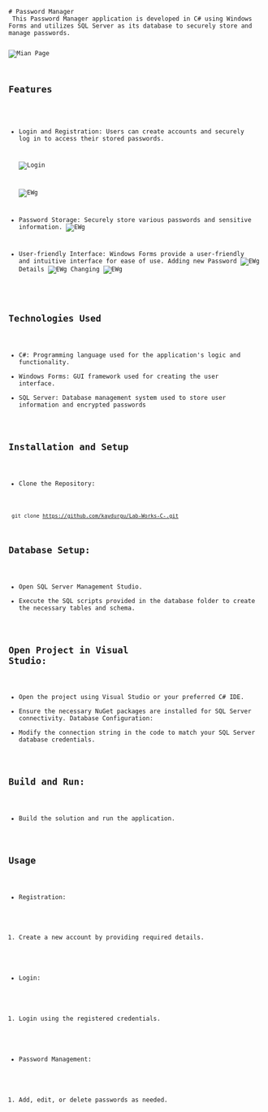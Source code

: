 
<code> 
# Password Manager
 This Password Manager application is developed in C# using Windows Forms and utilizes SQL Server as its database to securely store and manage passwords.
 
![Mian Page](https://github.com/kaydurgu/Lab-Works-C-/blob/main/final_project/pics/main%20Page.PNG)

## Features
- Login and Registration: Users can create accounts and securely log in to access their stored passwords.
  
  ![Login](https://github.com/kaydurgu/Lab-Works-C-/blob/main/final_project/pics/login.PNG)
  
  ![EWg](https://github.com/kaydurgu/Lab-Works-C-/blob/main/final_project/pics/reg.PNG)
  
- Password Storage: Securely store various passwords and sensitive information.
  ![EWg](https://github.com/kaydurgu/Lab-Works-C-/blob/main/final_project/pics/database_1.PNG)
- User-friendly Interface: Windows Forms provide a user-friendly and intuitive interface for ease of use.
  Adding new Password
  ![EWg](https://github.com/kaydurgu/Lab-Works-C-/blob/main/final_project/pics/adding.PNG)
  Details
   ![EWg](https://github.com/kaydurgu/Lab-Works-C-/blob/main/final_project/pics/Details.PNG)
  Changing
   ![EWg](https://github.com/kaydurgu/Lab-Works-C-/blob/main/final_project/pics/change.PNG)
## Technologies Used
- C#: Programming language used for the application's logic and functionality.
- Windows Forms: GUI framework used for creating the user interface.
- SQL Server: Database management system used to store user information and encrypted passwords

## Installation and Setup
- Clone the Repository:

<code> git clone https://github.com/kaydurgu/Lab-Works-C-.git </code>

## Database Setup:

- Open SQL Server Management Studio.
- Execute the SQL scripts provided in the database folder to create the necessary tables and schema.

## Open Project in Visual Studio:

- Open the project using Visual Studio or your preferred C# IDE.
- Ensure the necessary NuGet packages are installed for SQL Server connectivity.
Database Configuration:
- Modify the connection string in the code to match your SQL Server database credentials.
  
## Build and Run:

- Build the solution and run the application.

## Usage
- Registration:

1. Create a new account by providing required details.
- Login:

1. Login using the registered credentials.

- Password Management:

1. Add, edit, or delete passwords as needed.
</code>
